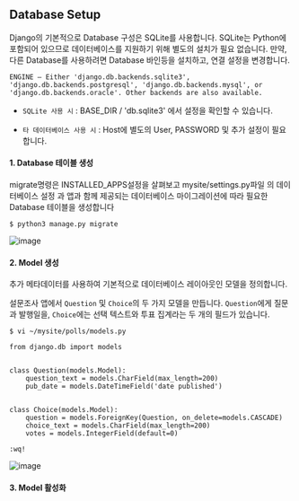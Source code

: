 ## Database Setup

Django의 기본적으로 Database 구성은 SQLite를 사용합니다. SQLite는 Python에 포함되어 있으므로 데이터베이스를 지원하기 위해 별도의 설치가 필요 없습니다. 만약, 다른 Database를 사용하려면 Database 바인등을 설치하고, 연결 설정을 변경합니다.

```
ENGINE – Either 'django.db.backends.sqlite3', 
'django.db.backends.postgresql', 'django.db.backends.mysql', or 
'django.db.backends.oracle'. Other backends are also available.
```

* ```SQLite 사용 시``` : BASE_DIR / 'db.sqlite3' 에서 설정을 확인할 수 있습니다.

* ```타 데이터베이스 사용 시``` : Host에 별도의 User, PASSWORD 및 추가 설정이 필요합니다. 


#### 1. Database 테이블 생성

migrate명령은 INSTALLED_APPS설정을 살펴보고 mysite/settings.py파일 의 데이터베이스 설정 과 앱과 함께 제공되는 데이터베이스 마이그레이션에 따라 필요한 Database 테이블을 생성합니다 

```
$ python3 manage.py migrate
```

![image](https://user-images.githubusercontent.com/56064985/148726508-af911334-a3b6-4fdc-aeaa-2446fafddb83.png)


#### 2. Model 생성

추가 메타데이터를 사용하여 기본적으로 데이터베이스 레이아웃인 모델을 정의합니다.

설문조사 앱에서 ```Question``` 및 ```Choice```의 두 가지 모델을 만듭니다. ```Question```에게 질문과 발행일을, ```Choice```에는 선택 텍스트와 투표 집계라는 두 개의 필드가 있습니다. 

```
$ vi ~/mysite/polls/models.py

from django.db import models


class Question(models.Model):
    question_text = models.CharField(max_length=200)
    pub_date = models.DateTimeField('date published')


class Choice(models.Model):
    question = models.ForeignKey(Question, on_delete=models.CASCADE)
    choice_text = models.CharField(max_length=200)
    votes = models.IntegerField(default=0)
    
:wq!
```

![image](https://user-images.githubusercontent.com/56064985/148727597-85e2fb36-a050-4aba-b14e-324f65e400ec.png)



#### 3. Model 활성화




